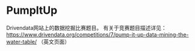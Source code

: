 # PumpItUp
Drivendata网站上的数据挖掘比赛题目。
有关于竞赛题目描述详见：
https://www.drivendata.org/competitions/7/pump-it-up-data-mining-the-water-table/ （英文页面）
